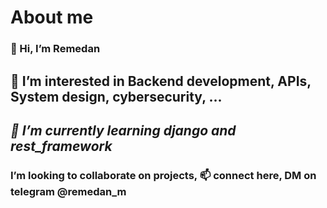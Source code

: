 # About me
### 👋 Hi, I’m Remedan
## 👀 I’m interested in Backend development, APIs, System design, cybersecurity, ...
## *🌱 I’m currently learning django and rest_framework*
### I’m looking to collaborate on projects, 📫 connect here, DM on telegram @remedan_m
 

<!---
remedan-m/remedan-m is a ✨ special ✨ repository because its `README.md` (this file) appears on your GitHub profile.
You can click the Preview link to take a look at your changes.
--->
